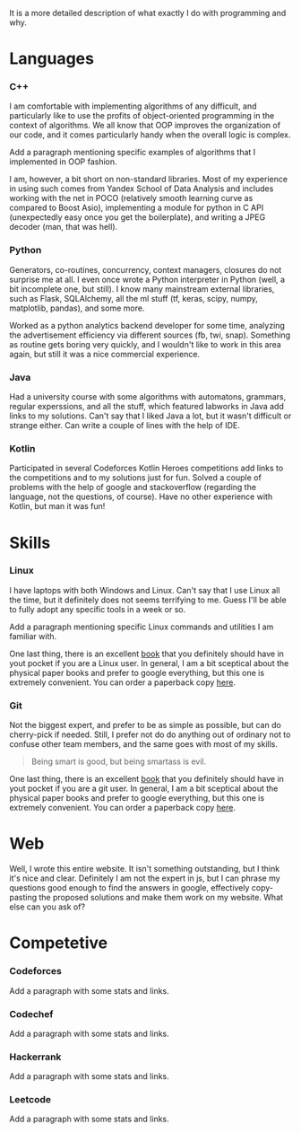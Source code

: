 <p class="mt-3">
  It is a more detailed description of what exactly I do with programming and why.
</p>

<h1>
    Languages
</h1>

<h3>
    C++
</h3>

<p>
    I am comfortable with implementing algorithms of any difficult, and particularly like to use the profits of object-oriented programming in the context of algorithms.  We all know that OOP improves the organization of our code, and it comes particularly handy when the overall logic is complex.
</p>

<p class="text-warning">
    Add a paragraph mentioning specific examples of algorithms that I implemented in OOP fashion.
</p>

<p>
    I am, however, a bit short on non-standard libraries.  Most of my experience in using such comes from Yandex School of Data Analysis and includes working with the net in POCO (relatively smooth learning curve as compared to Boost Asio), implementing a module for python in C API (unexpectedly easy once you get the boilerplate), and writing a JPEG decoder (man, that was hell).
</p>

<h3>
    Python
</h3>

<p>
    Generators, co-routines, concurrency, context managers, closures do not surprise me at all.  I even once wrote a Python interpreter in Python (well, a bit incomplete one, but still).  I know many mainstream external libraries, such as Flask, SQLAlchemy, all the ml stuff (tf, keras, scipy, numpy, matplotlib, pandas), and some more.
</p>

<p>
    Worked as a python analytics backend developer for some time, analyzing the advertisement efficiency via different sources (fb, twi, snap).  Something as routine gets boring very quickly, and I wouldn't like to work in this area again, but still it was a nice commercial experience.
</p>

<h3>
    Java
</h3>

<p>
    Had a university course with some algorithms with automatons, grammars, regular experssions, and all the stuff, which featured labworks in Java <span class="text-warning">add links to my solutions</span>.  Can't say that I liked Java a lot, but it wasn't difficult or strange either.  Can write a couple of lines with the help of IDE.
</p>

<h3>
    Kotlin
</h3>

<p>
    Participated in several Codeforces Kotlin Heroes competitions <span class="text-warning">add links to the competitions and to my solutions</span> just for fun.  Solved a couple of problems with the help of google and stackoverflow (regarding the language, not the questions, of course).  Have no other experience with Kotlin, but man it was fun! 
</p>

<h1>
    Skills
</h1>

<h3>
    Linux
</h3>

<p>
    I have laptops with both Windows and Linux.  Can't say that I use Linux all the time, but it definitely does not seems terrifying to me.  Guess I'll be able to fully adopt any specific tools in a week or so.
</p>

<p class="text-warning">
    Add a paragraph mentioning specific Linux commands and utilities I am familiar with.
</p>

<p>
    One last thing, there is an excellent <a href="books/linux-pocket-guide.pdf">book</a> that you definitely should have in yout pocket if you are a Linux user.  In general, I am a bit sceptical about the physical paper books and prefer to google everything, but this one is extremely convenient.  You can order a paperback copy <a href="https://www.amazon.com/Linux-Pocket-Guide-Essential-Commands-dp-1491927577/dp/1491927577">here</a>.
</p>

<h3>
    Git
</h3>

<p>
    Not the biggest expert, and prefer to be as simple as possible, but can do cherry-pick if needed.  Still, I prefer not do do anything out of ordinary not to confuse other team members, and the same goes with most of my skills.
</p>

<blockquote>
    Being smart is good, but being smartass is evil.
</blockquote>

<p>
    One last thing, there is an excellent <a href="books/git-pocket-guide.pdf">book</a> that you definitely should have in yout pocket if you are a git user.  In general, I am a bit sceptical about the physical paper books and prefer to google everything, but this one is extremely convenient.  You can order a paperback copy <a href="https://www.amazon.com/Git-Pocket-Guide-Working-Introduction/dp/1449325866">here</a>.
</p>

<h1>
    Web
</h1>

<p>
    Well, I wrote this entire website.  It isn't something outstanding, but I think it's nice and clear.  Definitely I am not the expert in js, but I can phrase my questions good enough to find the answers in google, effectively copy-pasting the proposed solutions and make them work on my website.  What else can you ask of?
</p>

<h1>
    Competetive
</h1>

<h3>
    Codeforces
</h3>

<p class="text-warning">
    Add a paragraph with some stats and links.
</p>

<h3>
    Codechef
</h3>

<p class="text-warning">
    Add a paragraph with some stats and links.
</p>

<h3>
    Hackerrank
</h3>

<p class="text-warning">
    Add a paragraph with some stats and links.
</p>

<h3>
    Leetcode
</h3>

<p class="text-warning">
    Add a paragraph with some stats and links.
</p>
